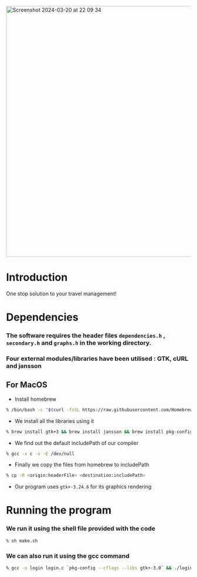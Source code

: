 <img width="685" alt="Screenshot 2024-03-20 at 22 09 34" src="https://github.com/ps-1305/avian-aura/assets/147681761/12f020f9-f9f6-4953-bf77-730b9ef34375">

# Introduction
One stop solution to your travel management!

# Dependencies
### The software requires the header files ```dependencies.h``` , ```secondary.h``` and ```graphs.h``` in the working directory.
### Four external modules/libraries have been utilised : GTK, cURL and jansson
## For MacOS
- Install homebrew
```zsh
% /bin/bash -c "$(curl -fsSL https://raw.githubusercontent.com/Homebrew/install/HEAD/install.sh)"
```
- We install all the libraries using it
```zsh
% brew install gtk+3 && brew install jansson && brew install pkg-config
```
- We find out the default includePath of our compiler
```zsh
% gcc -x c -v -E /dev/null
```
- Finally we copy the files from homebrew to includePath
```zsh
% cp -R <origin:headerFile> <destination:includePath>
```
- Our program uses ```gtk+-3.24.6``` for its graphics rendering

# Running the program
### We run it using the shell file provided with the code 
```zsh
% sh make.sh
```
### We can also run it using the gcc command
```zsh
% gcc -o login login.c `pkg-config --cflags --libs gtk+-3.0` && ./login
```
